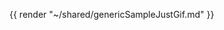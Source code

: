 <!--
To get help on editing this file, see https://github.com/beto-rodriguez/LiveCharts2/blob/dev/docs/readme.md
This file pulls content from the ~/shared/ tempaltes
content is normally pulled from the examples in the repository.
-->

{{ render "~/shared/genericSampleJustGif.md" }}
